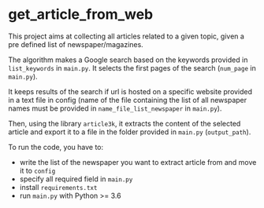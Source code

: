 # get_article_from_web
This project aims at collecting all articles related to a given topic, given a pre defined list of newspaper/magazines.

The algorithm makes a Google search based on the keywords provided in `list_keywords` in `main.py`. It selects the first pages of the search (`num_page` in `main.py`). 

It keeps results of the search if url is hosted on a specific website provided in a text file in config (name of the file containing the list of all newspaper names must be provided in `name_file_list_newspaper` in `main.py`). 

Then, using the library `article3k`, it extracts the content of the selected article and export it to a file in the folder provided in `main.py` (`output_path`).

To run the code, you have to:
- write the list of the newspaper you want to extract article from and move it to `config`
- specify all required field in `main.py`
- install `requirements.txt`
- run `main.py` with Python >= 3.6
